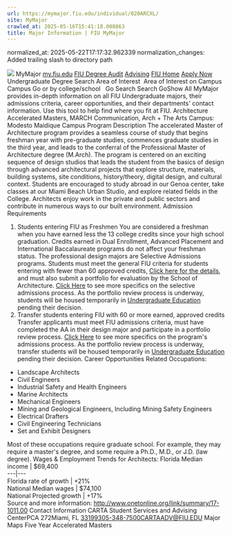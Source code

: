 ```yaml
---
url: https://mymajor.fiu.edu/individual/020ARCXL/
site: MyMajor
crawled_at: 2025-05-16T15:41:18.008863
title: Major Information | FIU MyMajor
---
```

normalized_at: 2025-05-22T17:17:32.962339
normalization_changes: Added trailing slash to directory path

![](https://mymajor.fiu.edu/assets/logo-T4VPR2BI.png)
MyMajor
[my.fiu.edu](https://my.fiu.edu/)
[FIU Degree Audit](https://dasa.fiu.edu/all-departments/advising/panther-success-hub/panther-degree-audit/)
[Advising](https://advising.fiu.edu)
[FIU Home](https://www.fiu.edu/)
[Apply Now](https://admissions.fiu.edu/)
Undergraduate Degree Search
Area of Interest
​
Area of Interest
on
Campus
​
Campus
Go
or by college/school
​
​
Go
Search
Search
GoShow All
MyMajor provides in-depth information on all FIU Undergraduate majors, their admissions criteria, career opportunities, and their departments' contact information. Use this tool to help find where you fit at FIU.
Architecture Accelerated Masters,
MARCH
Communication, Arch + The Arts
Campus:
Modesto Maidique Campus
Program Description
The accelerated Master of Architecture program provides a seamless course of study that begins freshman year with pre-graduate studies, commences graduate studies in the third year, and leads to the conferral of the Professional Master of Architecture degree (M.Arch). The program is centered on an exciting sequence of design studios that leads the student from the basics of design through advanced architectural projects that explore structure, materials, building systems, site conditions, history/theory, digital design, and cultural context. Students are encouraged to study abroad in our Genoa center, take classes at our Miami Beach Urban Studio, and explore related fields in the College. Architects enjoy work in the private and public sectors and contribute in numerous ways to our built environment.
Admission Requirements
1. Students entering FIU as Freshmen
You are considered a freshman when you have earned less the 13 college credits since your high school graduation. Credits earned in Dual Enrollment, Advanced Placement and International Baccalaureate programs do not affect your freshman status.
The professional design majors are Selective Admissions programs. Students must meet the general FIU criteria for students entering with fewer than 60 approved credits, [Click here for the details](http://admissions.fiu.edu/apply/freshman/), and must also submit a portfolio for evaluation by the School of Architecture. [Click Here](http://soa.fiu.edu/applyarchitecture.htm) to see more specifics on the selective admissions process.
As the portfolio review process is underway, students will be housed temporarily in [Undergraduate Education](http://undergrad.fiu.edu/) pending their decision.
2. Transfer students entering FIU with 60 or more earned, approved credits
Transfer applicants must meet FIU admissions criteria, must have completed the AA in their design major and participate in a portfolio review process. [Click Here](http://soa.fiu.edu/applyarchitecture.htm) to see more specifics on the program's admissions process.
As the portfolio review process is underway, transfer students will be housed temporarily in [Undergraduate Education](https://mymajor.fiu.edu/admin/Undergraduate%20Education) pending their decision.
Career Opportunities
Related Occupations:
  * Landscape Architects
  * Civil Engineers
  * Industrial Safety and Health Engineers
  * Marine Architects
  * Mechanical Engineers
  * Mining and Geological Engineers, Including Mining Safety Engineers
  * Electrical Drafters
  * Civil Engineering Technicians
  * Set and Exhibit Designers


Most of these occupations require graduate school. For example, they may require a master's degree, and some require a Ph.D., M.D., or J.D. (law degree).
Wages & Employment Trends for Architects:
Florida Median income | $69,400  
---|---  
Florida rate of growth | +21%  
National Median wages | $74,100  
National Projected growth | +17%  
Source and more information: <http://www.onetonline.org/link/summary/17-1011.00>
Contact Information
CARTA Student Services and Advising CenterPCA 272Miami, FL 33199305-348-7500CARTAADV@FIU.EDU
Major Maps
Five Year Accelerated Masters

